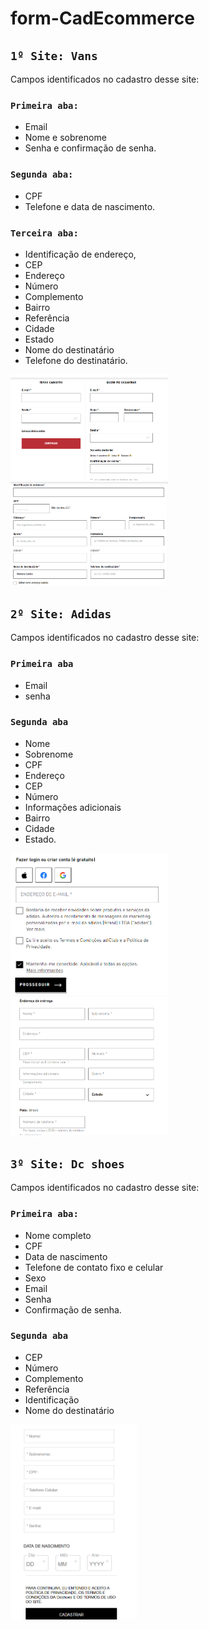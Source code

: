 # form-CadEcommerce

## `1º Site: Vans`
Campos identificados no cadastro desse site: 

### `Primeira aba:` 
* Email 
* Nome e sobrenome
* Senha e confirmação de senha.
### `Segunda aba:`
* CPF 
* Telefone e data de nascimento.
### `Terceira aba:` 
* Identificação de endereço, 
* CEP
* Endereço
* Número
* Complemento
* Bairro
* Referência
* Cidade
* Estado
* Nome do destinatário
* Telefone do destinatário.

<img src="img/vans.png" width="50%">
<img src="img/vans2.png" width="50%">
 
## `2º Site: Adidas` 
Campos identificados no cadastro desse site:

### `Primeira aba`
* Email 
* senha
### `Segunda aba`
* Nome 
* Sobrenome
* CPF
* Endereço 
* CEP
* Número
* Informações adicionais
* Bairro
* Cidade
* Estado.

 <img src="img/adidas.png" width="50%">
 <img src="img/adidas 2.png" width="50%">

 
## `3º Site: Dc shoes`
Campos identificados no cadastro desse site:

### `Primeira aba:`
 * Nome completo
 * CPF
 * Data de nascimento
 * Telefone de contato fixo e celular
 * Sexo
 * Email
 * Senha 
 * Confirmação de senha. 
### `Segunda aba`
* CEP
* Número
* Complemento
* Referência
* Identificação
* Nome do destinatário 

<img src= "img/Dc.png" width="40%">

